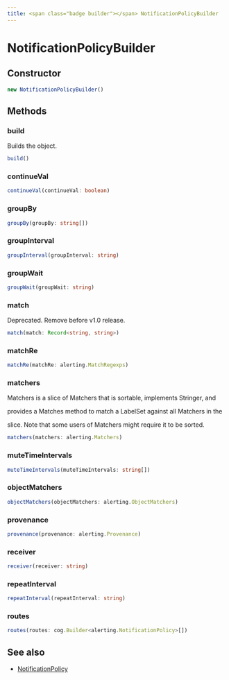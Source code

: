 ```yaml
---
title: <span class="badge builder"></span> NotificationPolicyBuilder
---
```

# <span class="badge builder"></span> NotificationPolicyBuilder

## Constructor

```typescript
new NotificationPolicyBuilder()
```
## Methods

### <span class="badge object-method"></span> build

Builds the object.

```typescript
build()
```

### <span class="badge object-method"></span> continueVal

```typescript
continueVal(continueVal: boolean)
```

### <span class="badge object-method"></span> groupBy

```typescript
groupBy(groupBy: string[])
```

### <span class="badge object-method"></span> groupInterval

```typescript
groupInterval(groupInterval: string)
```

### <span class="badge object-method"></span> groupWait

```typescript
groupWait(groupWait: string)
```

### <span class="badge object-method"></span> match

Deprecated. Remove before v1.0 release.

```typescript
match(match: Record<string, string>)
```

### <span class="badge object-method"></span> matchRe

```typescript
matchRe(matchRe: alerting.MatchRegexps)
```

### <span class="badge object-method"></span> matchers

Matchers is a slice of Matchers that is sortable, implements Stringer, and

provides a Matches method to match a LabelSet against all Matchers in the

slice. Note that some users of Matchers might require it to be sorted.

```typescript
matchers(matchers: alerting.Matchers)
```

### <span class="badge object-method"></span> muteTimeIntervals

```typescript
muteTimeIntervals(muteTimeIntervals: string[])
```

### <span class="badge object-method"></span> objectMatchers

```typescript
objectMatchers(objectMatchers: alerting.ObjectMatchers)
```

### <span class="badge object-method"></span> provenance

```typescript
provenance(provenance: alerting.Provenance)
```

### <span class="badge object-method"></span> receiver

```typescript
receiver(receiver: string)
```

### <span class="badge object-method"></span> repeatInterval

```typescript
repeatInterval(repeatInterval: string)
```

### <span class="badge object-method"></span> routes

```typescript
routes(routes: cog.Builder<alerting.NotificationPolicy>[])
```

## See also

 * <span class="badge object-type-interface"></span> [NotificationPolicy](./object-NotificationPolicy.md)
